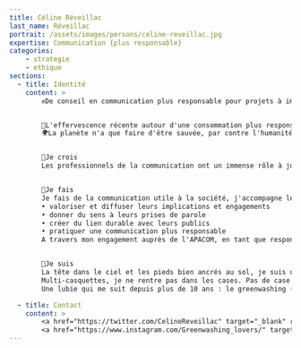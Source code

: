 ```yaml
---
title: Céline Réveillac
last_name: Réveillac
portrait: /assets/images/persons/celine-reveillac.jpg
expertise: Communication {plus responsable}
categories:
    - strategie
    - ethique
sections:
  - title: Identité
    content: >
        ✊De conseil en communication plus responsable pour projets à impact positif et solidaire au militantisme il n'y a qu'un pas que j'ai parfois envie de franchir [📣 Édit juillet 2021 : pas franchi, avec la création de l'association Communication et démocratie !].


        💫L'effervescence récente autour d'une consommation plus responsable /de l’entrepreneuriat engagé est nécessaire, cependant il n'est plus question de transition mais d'urgence.
        🌍La planète n'a que faire d'être sauvée, par contre l'humanité a besoin d'elle pour y vivre, nous devrions la choyer plutôt que la piller.


        💭Je crois
        Les professionnels de la communication ont un immense rôle à jouer dans la transformation sociale et sociétale. Des nouveaux enjeux de communication sont là, des friches entières sont à explorer, des actions nouvelles à expérimenter, des imaginaires sont à ré-inventer. Une communication plus responsable, bien sûr est à pratiquer au jour le jour, et tout de suite.


        💪Je fais
        Je fais de la communication utile à la société, j'accompagne les acteurs qui p(a)nsent notre monde sur l’ensemble des besoins de communication, de la stratégie à l’opérationnel, pour :
        • valoriser et diffuser leurs implications et engagements
        • donner du sens à leurs prises de parole
        • créer du lien durable avec leurs publics
        • pratiquer une communication plus responsable
        A travers mon engagement auprès de l'APACOM, en tant que responsable de la commission Com'avenir, je participe à la sensibilisation et à la montée en compétence sur les sujets de la communication responsable/la responsabilité du communicant.


        🐣Je suis
        La tête dans le ciel et les pieds bien ancrés au sol, je suis une personne profondément engagée, toujours à la recherche du mieux, et, depuis quelques temps, dans l'action pour faire bouger les lignes.
        Multi-casquettes, je ne rentre pas dans les cases. Pas de case donc, mais toujours un cadre, nécessaire à la clarté, la confiance, la rigueur et la créativité.
        Une lubie qui me suit depuis plus de 10 ans : le greenwashing (et la communication plus responsable).

  - title: Contact
    content: >
        <a href="https://twitter.com/CelineReveillac" target="_blank" rel="noreferrer">Twitter</a> –
        <a href="https://www.instagram.com/Greenwashing_lovers/" target="_blank" rel="noreferrer">Instagram</a>
---
```

